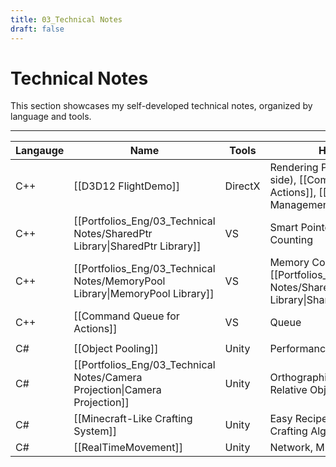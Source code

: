 ```yaml
---
title: 03_Technical Notes
draft: false
---
```


# **Technical Notes**

This section showcases my self-developed technical notes, organized by language and tools.

---

| **Langauge** | **Name**                                                                     | **Tools** | **Highlight**                                                                              | **Team** | **Year** |
| ------------ | ---------------------------------------------------------------------------- | --------- | ------------------------------------------------------------------------------------------ | -------- | -------- |
| C++          | [[D3D12 FlightDemo]]                                                         | DirectX   | Rendering Pipeline (CPU-side), [[Command Queue for Actions]], [[Scene Stack Management]]   | Solo     | 2024     |
| C++          | [[Portfolios_Eng/03_Technical Notes/SharedPtr Library\|SharedPtr Library]]   | VS        | Smart Pointer, Reference Counting                                                          | Solo     | 2024     |
| C++          | [[Portfolios_Eng/03_Technical Notes/MemoryPool Library\|MemoryPool Library]] | VS        | Memory Control, [[Portfolios_Eng/03_Technical Notes/SharedPtr Library\|SharedPtr Library]] | Solo     | 2024     |
| C++          | [[Command Queue for Actions]]                                                | VS        | Queue                                                                                      | Solo     | 2024     |
|              |                                                                              |           |                                                                                            |          |          |
| C#           | [[Object Pooling]]                                                           | Unity     | Performance Optimization                                                                   | Solo     | 2023     |
| C#           | [[Portfolios_Eng/03_Technical Notes/Camera Projection\|Camera Projection]]   | Unity     | Orthographic Camera-Relative Object Setup                                                  | Solo     | 2023     |
| C#           | [[Minecraft-Like Crafting System]]                                           | Unity     | Easy Recipe Setup, Flexible Crafting Algorithm                                             | Solo     | 2023     |
| C#           | [[RealTimeMovement]]                                                         | Unity     | Network, Multiplayer                                                                       | Solo     | 2023     |
